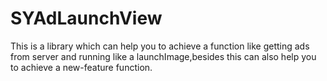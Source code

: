 # SYAdLaunchView
This is a library which can help you to achieve a function like getting ads from server and running like a launchImage,besides this can also help you to achieve a new-feature function.
